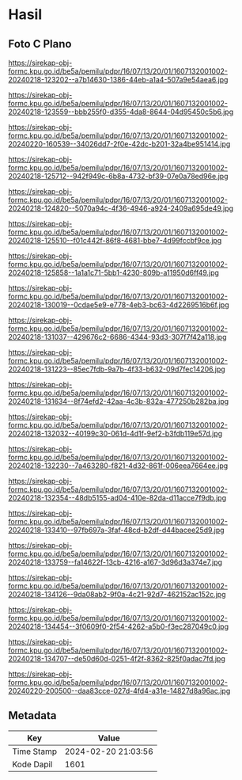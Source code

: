 # Hasil

## Foto C Plano

https://sirekap-obj-formc.kpu.go.id/be5a/pemilu/pdpr/16/07/13/20/01/1607132001002-20240218-123202--a7b14630-1386-44eb-a1a4-507a9e54aea6.jpg

https://sirekap-obj-formc.kpu.go.id/be5a/pemilu/pdpr/16/07/13/20/01/1607132001002-20240218-123559--bbb255f0-d355-4da8-8644-04d95450c5b6.jpg

https://sirekap-obj-formc.kpu.go.id/be5a/pemilu/pdpr/16/07/13/20/01/1607132001002-20240220-160539--34026dd7-2f0e-42dc-b201-32a4be951414.jpg

https://sirekap-obj-formc.kpu.go.id/be5a/pemilu/pdpr/16/07/13/20/01/1607132001002-20240218-125712--942f949c-6b8a-4732-bf39-07e0a78ed96e.jpg

https://sirekap-obj-formc.kpu.go.id/be5a/pemilu/pdpr/16/07/13/20/01/1607132001002-20240218-124820--5070a94c-4f36-4946-a924-2409a695de49.jpg

https://sirekap-obj-formc.kpu.go.id/be5a/pemilu/pdpr/16/07/13/20/01/1607132001002-20240218-125510--f01c442f-86f8-4681-bbe7-4d99fccbf9ce.jpg

https://sirekap-obj-formc.kpu.go.id/be5a/pemilu/pdpr/16/07/13/20/01/1607132001002-20240218-125858--1a1a1c71-5bb1-4230-809b-a11950d6ff49.jpg

https://sirekap-obj-formc.kpu.go.id/be5a/pemilu/pdpr/16/07/13/20/01/1607132001002-20240218-130019--0cdae5e9-e778-4eb3-bc63-4d2269516b6f.jpg

https://sirekap-obj-formc.kpu.go.id/be5a/pemilu/pdpr/16/07/13/20/01/1607132001002-20240218-131037--429676c2-6686-4344-93d3-307f7f42a118.jpg

https://sirekap-obj-formc.kpu.go.id/be5a/pemilu/pdpr/16/07/13/20/01/1607132001002-20240218-131223--85ec7fdb-9a7b-4f33-b632-09d7fec14206.jpg

https://sirekap-obj-formc.kpu.go.id/be5a/pemilu/pdpr/16/07/13/20/01/1607132001002-20240218-131634--8f74efd2-42aa-4c3b-832a-477250b282ba.jpg

https://sirekap-obj-formc.kpu.go.id/be5a/pemilu/pdpr/16/07/13/20/01/1607132001002-20240218-132032--40199c30-061d-4d1f-9ef2-b3fdb119e57d.jpg

https://sirekap-obj-formc.kpu.go.id/be5a/pemilu/pdpr/16/07/13/20/01/1607132001002-20240218-132230--7a463280-f821-4d32-861f-006eea7664ee.jpg

https://sirekap-obj-formc.kpu.go.id/be5a/pemilu/pdpr/16/07/13/20/01/1607132001002-20240218-132354--48db5155-ad04-410e-82da-d11acce7f9db.jpg

https://sirekap-obj-formc.kpu.go.id/be5a/pemilu/pdpr/16/07/13/20/01/1607132001002-20240218-133410--97fb697a-3faf-48cd-b2df-d44bacee25d9.jpg

https://sirekap-obj-formc.kpu.go.id/be5a/pemilu/pdpr/16/07/13/20/01/1607132001002-20240218-133759--fa14622f-13cb-4216-a167-3d96d3a374e7.jpg

https://sirekap-obj-formc.kpu.go.id/be5a/pemilu/pdpr/16/07/13/20/01/1607132001002-20240218-134126--9da08ab2-9f0a-4c21-92d7-462152ac152c.jpg

https://sirekap-obj-formc.kpu.go.id/be5a/pemilu/pdpr/16/07/13/20/01/1607132001002-20240218-134454--3f0609f0-2f54-4262-a5b0-f3ec287049c0.jpg

https://sirekap-obj-formc.kpu.go.id/be5a/pemilu/pdpr/16/07/13/20/01/1607132001002-20240218-134707--de50d60d-0251-4f2f-8362-825f0adac7fd.jpg

https://sirekap-obj-formc.kpu.go.id/be5a/pemilu/pdpr/16/07/13/20/01/1607132001002-20240220-200500--daa83cce-027d-4fd4-a31e-14827d8a96ac.jpg


## Metadata

| Key        | Value               |
| ---------- | ------------------- |
| Time Stamp | 2024-02-20 21:03:56 |
| Kode Dapil | 1601                |



